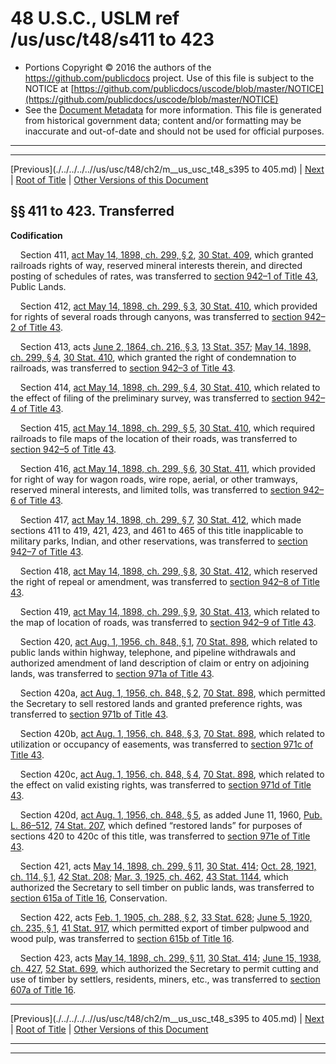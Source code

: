---
---

# 48 U.S.C., USLM ref /us/usc/t48/s411 to 423

* Portions Copyright © 2016 the authors of the https://github.com/publicdocs project.
  Use of this file is subject to the NOTICE at [https://github.com/publicdocs/uscode/blob/master/NOTICE](https://github.com/publicdocs/uscode/blob/master/NOTICE)
* See the [Document Metadata](././../../../..//README.md) for more information.
  This file is generated from historical government data; content and/or formatting may be inaccurate and out-of-date and should not be used for official purposes.

----------
----------

[Previous](./../../../..//us/usc/t48/ch2/m__us_usc_t48_s395 to 405.md) | [Next](./../../../..//us/usc/t48/ch2/m__us_usc_t48_s431.md) | [Root of Title](./../../../../) | [Other Versions of this Document](https://publicdocs.github.io/go/links?ns=uslm&ref=%2Fus%2Fusc%2Ft48%2Fs411+to+423)

## §§ 411 to 423. Transferred

 __Codification__ 

    Section 411, [act May 14, 1898, ch. 299, § 2][/us/act/1898-05-14/ch299/s2], [30 Stat. 409][/us/stat/30/409], which granted railroads rights of way, reserved mineral interests therein, and directed posting of schedules of rates, was transferred to [section 942–1 of Title 43][/us/usc/t43/s942–1], Public Lands.

    Section 412, [act May 14, 1898, ch. 299, § 3][/us/act/1898-05-14/ch299/s3], [30 Stat. 410][/us/stat/30/410], which provided for rights of several roads through canyons, was transferred to [section 942–2 of Title 43][/us/usc/t43/s942–2].

    Section 413, acts [June 2, 1864, ch. 216, § 3][/us/act/1864-06-02/ch216/s3], [13 Stat. 357][/us/stat/13/357]; [May 14, 1898, ch. 299, § 4][/us/act/1898-05-14/ch299/s4], [30 Stat. 410][/us/stat/30/410], which granted the right of condemnation to railroads, was transferred to [section 942–3 of Title 43][/us/usc/t43/s942–3].

    Section 414, [act May 14, 1898, ch. 299, § 4][/us/act/1898-05-14/ch299/s4], [30 Stat. 410][/us/stat/30/410], which related to the effect of filing of the preliminary survey, was transferred to [section 942–4 of Title 43][/us/usc/t43/s942–4].

    Section 415, [act May 14, 1898, ch. 299, § 5][/us/act/1898-05-14/ch299/s5], [30 Stat. 410][/us/stat/30/410], which required railroads to file maps of the location of their roads, was transferred to [section 942–5 of Title 43][/us/usc/t43/s942–5].

    Section 416, [act May 14, 1898, ch. 299, § 6][/us/act/1898-05-14/ch299/s6], [30 Stat. 411][/us/stat/30/411], which provided for right of way for wagon roads, wire rope, aerial, or other tramways, reserved mineral interests, and limited tolls, was transferred to [section 942–6 of Title 43][/us/usc/t43/s942–6].

    Section 417, [act May 14, 1898, ch. 299, § 7][/us/act/1898-05-14/ch299/s7], [30 Stat. 412][/us/stat/30/412], which made sections 411 to 419, 421, 423, and 461 to 465 of this title inapplicable to military parks, Indian, and other reservations, was transferred to [section 942–7 of Title 43][/us/usc/t43/s942–7].

    Section 418, [act May 14, 1898, ch. 299, § 8][/us/act/1898-05-14/ch299/s8], [30 Stat. 412][/us/stat/30/412], which reserved the right of repeal or amendment, was transferred to [section 942–8 of Title 43][/us/usc/t43/s942–8].

    Section 419, [act May 14, 1898, ch. 299, § 9][/us/act/1898-05-14/ch299/s9], [30 Stat. 413][/us/stat/30/413], which related to the map of location of roads, was transferred to [section 942–9 of Title 43][/us/usc/t43/s942–9].

    Section 420, [act Aug. 1, 1956, ch. 848, § 1][/us/act/1956-08-01/ch848/s1], [70 Stat. 898][/us/stat/70/898], which related to public lands within highway, telephone, and pipeline withdrawals and authorized amendment of land description of claim or entry on adjoining lands, was transferred to [section 971a of Title 43][/us/usc/t43/s971a].

    Section 420a, [act Aug. 1, 1956, ch. 848, § 2][/us/act/1956-08-01/ch848/s2], [70 Stat. 898][/us/stat/70/898], which permitted the Secretary to sell restored lands and granted preference rights, was transferred to [section 971b of Title 43][/us/usc/t43/s971b].

    Section 420b, [act Aug. 1, 1956, ch. 848, § 3][/us/act/1956-08-01/ch848/s3], [70 Stat. 898][/us/stat/70/898], which related to utilization or occupancy of easements, was transferred to [section 971c of Title 43][/us/usc/t43/s971c].

    Section 420c, [act Aug. 1, 1956, ch. 848, § 4][/us/act/1956-08-01/ch848/s4], [70 Stat. 898][/us/stat/70/898], which related to the effect on valid existing rights, was transferred to [section 971d of Title 43][/us/usc/t43/s971d].

    Section 420d, [act Aug. 1, 1956, ch. 848, § 5][/us/act/1956-08-01/ch848/s5], as added June 11, 1960, [Pub. L. 86–512][/us/pl/86/512], [74 Stat. 207][/us/stat/74/207], which defined “restored lands” for purposes of sections 420 to 420c of this title, was transferred to [section 971e of Title 43][/us/usc/t43/s971e].

    Section 421, acts [May 14, 1898, ch. 299, § 11][/us/act/1898-05-14/ch299/s11], [30 Stat. 414][/us/stat/30/414]; [Oct. 28, 1921, ch. 114, § 1][/us/act/1921-10-28/ch114/s1], [42 Stat. 208][/us/stat/42/208]; [Mar. 3, 1925, ch. 462][/us/act/1925-03-03/ch462], [43 Stat. 1144][/us/stat/43/1144], which authorized the Secretary to sell timber on public lands, was transferred to [section 615a of Title 16][/us/usc/t16/s615a], Conservation.

    Section 422, acts [Feb. 1, 1905, ch. 288, § 2][/us/act/1905-02-01/ch288/s2], [33 Stat. 628][/us/stat/33/628]; [June 5, 1920, ch. 235, § 1][/us/act/1920-06-05/ch235/s1], [41 Stat. 917][/us/stat/41/917], which permitted export of timber pulpwood and wood pulp, was transferred to [section 615b of Title 16][/us/usc/t16/s615b].

    Section 423, acts [May 14, 1898, ch. 299, § 11][/us/act/1898-05-14/ch299/s11], [30 Stat. 414][/us/stat/30/414]; [June 15, 1938, ch. 427][/us/act/1938-06-15/ch427], [52 Stat. 699][/us/stat/52/699], which authorized the Secretary to permit cutting and use of timber by settlers, residents, miners, etc., was transferred to [section 607a of Title 16][/us/usc/t16/s607a].

----------

[Previous](./../../../..//us/usc/t48/ch2/m__us_usc_t48_s395 to 405.md) | [Next](./../../../..//us/usc/t48/ch2/m__us_usc_t48_s431.md) | [Root of Title](./../../../../) | [Other Versions of this Document](https://publicdocs.github.io/go/links?ns=uslm&ref=%2Fus%2Fusc%2Ft48%2Fs411+to+423)

----------
----------

[/us/act/1898-05-14/ch299/s2]: https://publicdocs.github.io/go/links?ns=uslm&ref=%2Fus%2Fact%2F1898-05-14%2Fch299%2Fs2
[/us/stat/30/409]: https://publicdocs.github.io/go/links?ns=uslm&ref=%2Fus%2Fstat%2F30%2F409
[/us/usc/t43/s942–1]: https://publicdocs.github.io/go/links?ns=uslm&ref=%2Fus%2Fusc%2Ft43%2Fs942%E2%80%931
[/us/act/1898-05-14/ch299/s3]: https://publicdocs.github.io/go/links?ns=uslm&ref=%2Fus%2Fact%2F1898-05-14%2Fch299%2Fs3
[/us/stat/30/410]: https://publicdocs.github.io/go/links?ns=uslm&ref=%2Fus%2Fstat%2F30%2F410
[/us/usc/t43/s942–2]: https://publicdocs.github.io/go/links?ns=uslm&ref=%2Fus%2Fusc%2Ft43%2Fs942%E2%80%932
[/us/act/1864-06-02/ch216/s3]: https://publicdocs.github.io/go/links?ns=uslm&ref=%2Fus%2Fact%2F1864-06-02%2Fch216%2Fs3
[/us/stat/13/357]: https://publicdocs.github.io/go/links?ns=uslm&ref=%2Fus%2Fstat%2F13%2F357
[/us/act/1898-05-14/ch299/s4]: https://publicdocs.github.io/go/links?ns=uslm&ref=%2Fus%2Fact%2F1898-05-14%2Fch299%2Fs4
[/us/stat/30/410]: https://publicdocs.github.io/go/links?ns=uslm&ref=%2Fus%2Fstat%2F30%2F410
[/us/usc/t43/s942–3]: https://publicdocs.github.io/go/links?ns=uslm&ref=%2Fus%2Fusc%2Ft43%2Fs942%E2%80%933
[/us/act/1898-05-14/ch299/s4]: https://publicdocs.github.io/go/links?ns=uslm&ref=%2Fus%2Fact%2F1898-05-14%2Fch299%2Fs4
[/us/stat/30/410]: https://publicdocs.github.io/go/links?ns=uslm&ref=%2Fus%2Fstat%2F30%2F410
[/us/usc/t43/s942–4]: https://publicdocs.github.io/go/links?ns=uslm&ref=%2Fus%2Fusc%2Ft43%2Fs942%E2%80%934
[/us/act/1898-05-14/ch299/s5]: https://publicdocs.github.io/go/links?ns=uslm&ref=%2Fus%2Fact%2F1898-05-14%2Fch299%2Fs5
[/us/stat/30/410]: https://publicdocs.github.io/go/links?ns=uslm&ref=%2Fus%2Fstat%2F30%2F410
[/us/usc/t43/s942–5]: https://publicdocs.github.io/go/links?ns=uslm&ref=%2Fus%2Fusc%2Ft43%2Fs942%E2%80%935
[/us/act/1898-05-14/ch299/s6]: https://publicdocs.github.io/go/links?ns=uslm&ref=%2Fus%2Fact%2F1898-05-14%2Fch299%2Fs6
[/us/stat/30/411]: https://publicdocs.github.io/go/links?ns=uslm&ref=%2Fus%2Fstat%2F30%2F411
[/us/usc/t43/s942–6]: https://publicdocs.github.io/go/links?ns=uslm&ref=%2Fus%2Fusc%2Ft43%2Fs942%E2%80%936
[/us/act/1898-05-14/ch299/s7]: https://publicdocs.github.io/go/links?ns=uslm&ref=%2Fus%2Fact%2F1898-05-14%2Fch299%2Fs7
[/us/stat/30/412]: https://publicdocs.github.io/go/links?ns=uslm&ref=%2Fus%2Fstat%2F30%2F412
[/us/usc/t43/s942–7]: https://publicdocs.github.io/go/links?ns=uslm&ref=%2Fus%2Fusc%2Ft43%2Fs942%E2%80%937
[/us/act/1898-05-14/ch299/s8]: https://publicdocs.github.io/go/links?ns=uslm&ref=%2Fus%2Fact%2F1898-05-14%2Fch299%2Fs8
[/us/stat/30/412]: https://publicdocs.github.io/go/links?ns=uslm&ref=%2Fus%2Fstat%2F30%2F412
[/us/usc/t43/s942–8]: https://publicdocs.github.io/go/links?ns=uslm&ref=%2Fus%2Fusc%2Ft43%2Fs942%E2%80%938
[/us/act/1898-05-14/ch299/s9]: https://publicdocs.github.io/go/links?ns=uslm&ref=%2Fus%2Fact%2F1898-05-14%2Fch299%2Fs9
[/us/stat/30/413]: https://publicdocs.github.io/go/links?ns=uslm&ref=%2Fus%2Fstat%2F30%2F413
[/us/usc/t43/s942–9]: https://publicdocs.github.io/go/links?ns=uslm&ref=%2Fus%2Fusc%2Ft43%2Fs942%E2%80%939
[/us/act/1956-08-01/ch848/s1]: https://publicdocs.github.io/go/links?ns=uslm&ref=%2Fus%2Fact%2F1956-08-01%2Fch848%2Fs1
[/us/stat/70/898]: https://publicdocs.github.io/go/links?ns=uslm&ref=%2Fus%2Fstat%2F70%2F898
[/us/usc/t43/s971a]: https://publicdocs.github.io/go/links?ns=uslm&ref=%2Fus%2Fusc%2Ft43%2Fs971a
[/us/act/1956-08-01/ch848/s2]: https://publicdocs.github.io/go/links?ns=uslm&ref=%2Fus%2Fact%2F1956-08-01%2Fch848%2Fs2
[/us/stat/70/898]: https://publicdocs.github.io/go/links?ns=uslm&ref=%2Fus%2Fstat%2F70%2F898
[/us/usc/t43/s971b]: https://publicdocs.github.io/go/links?ns=uslm&ref=%2Fus%2Fusc%2Ft43%2Fs971b
[/us/act/1956-08-01/ch848/s3]: https://publicdocs.github.io/go/links?ns=uslm&ref=%2Fus%2Fact%2F1956-08-01%2Fch848%2Fs3
[/us/stat/70/898]: https://publicdocs.github.io/go/links?ns=uslm&ref=%2Fus%2Fstat%2F70%2F898
[/us/usc/t43/s971c]: https://publicdocs.github.io/go/links?ns=uslm&ref=%2Fus%2Fusc%2Ft43%2Fs971c
[/us/act/1956-08-01/ch848/s4]: https://publicdocs.github.io/go/links?ns=uslm&ref=%2Fus%2Fact%2F1956-08-01%2Fch848%2Fs4
[/us/stat/70/898]: https://publicdocs.github.io/go/links?ns=uslm&ref=%2Fus%2Fstat%2F70%2F898
[/us/usc/t43/s971d]: https://publicdocs.github.io/go/links?ns=uslm&ref=%2Fus%2Fusc%2Ft43%2Fs971d
[/us/act/1956-08-01/ch848/s5]: https://publicdocs.github.io/go/links?ns=uslm&ref=%2Fus%2Fact%2F1956-08-01%2Fch848%2Fs5
[/us/pl/86/512]: https://publicdocs.github.io/go/links?ns=uslm&ref=%2Fus%2Fpl%2F86%2F512
[/us/stat/74/207]: https://publicdocs.github.io/go/links?ns=uslm&ref=%2Fus%2Fstat%2F74%2F207
[/us/usc/t43/s971e]: https://publicdocs.github.io/go/links?ns=uslm&ref=%2Fus%2Fusc%2Ft43%2Fs971e
[/us/act/1898-05-14/ch299/s11]: https://publicdocs.github.io/go/links?ns=uslm&ref=%2Fus%2Fact%2F1898-05-14%2Fch299%2Fs11
[/us/stat/30/414]: https://publicdocs.github.io/go/links?ns=uslm&ref=%2Fus%2Fstat%2F30%2F414
[/us/act/1921-10-28/ch114/s1]: https://publicdocs.github.io/go/links?ns=uslm&ref=%2Fus%2Fact%2F1921-10-28%2Fch114%2Fs1
[/us/stat/42/208]: https://publicdocs.github.io/go/links?ns=uslm&ref=%2Fus%2Fstat%2F42%2F208
[/us/act/1925-03-03/ch462]: https://publicdocs.github.io/go/links?ns=uslm&ref=%2Fus%2Fact%2F1925-03-03%2Fch462
[/us/stat/43/1144]: https://publicdocs.github.io/go/links?ns=uslm&ref=%2Fus%2Fstat%2F43%2F1144
[/us/usc/t16/s615a]: https://publicdocs.github.io/go/links?ns=uslm&ref=%2Fus%2Fusc%2Ft16%2Fs615a
[/us/act/1905-02-01/ch288/s2]: https://publicdocs.github.io/go/links?ns=uslm&ref=%2Fus%2Fact%2F1905-02-01%2Fch288%2Fs2
[/us/stat/33/628]: https://publicdocs.github.io/go/links?ns=uslm&ref=%2Fus%2Fstat%2F33%2F628
[/us/act/1920-06-05/ch235/s1]: https://publicdocs.github.io/go/links?ns=uslm&ref=%2Fus%2Fact%2F1920-06-05%2Fch235%2Fs1
[/us/stat/41/917]: https://publicdocs.github.io/go/links?ns=uslm&ref=%2Fus%2Fstat%2F41%2F917
[/us/usc/t16/s615b]: https://publicdocs.github.io/go/links?ns=uslm&ref=%2Fus%2Fusc%2Ft16%2Fs615b
[/us/act/1898-05-14/ch299/s11]: https://publicdocs.github.io/go/links?ns=uslm&ref=%2Fus%2Fact%2F1898-05-14%2Fch299%2Fs11
[/us/stat/30/414]: https://publicdocs.github.io/go/links?ns=uslm&ref=%2Fus%2Fstat%2F30%2F414
[/us/act/1938-06-15/ch427]: https://publicdocs.github.io/go/links?ns=uslm&ref=%2Fus%2Fact%2F1938-06-15%2Fch427
[/us/stat/52/699]: https://publicdocs.github.io/go/links?ns=uslm&ref=%2Fus%2Fstat%2F52%2F699
[/us/usc/t16/s607a]: https://publicdocs.github.io/go/links?ns=uslm&ref=%2Fus%2Fusc%2Ft16%2Fs607a


